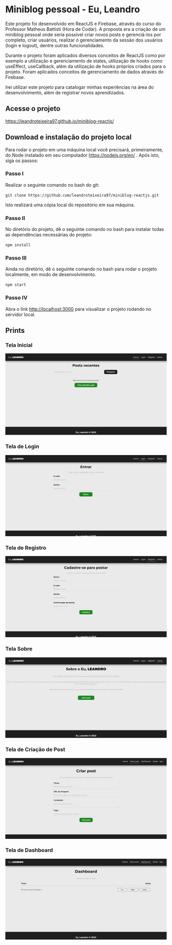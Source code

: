 # Miniblog pessoal - Eu, Leandro

Este projeto foi desenvolvido em ReactJS e Firebase, através do curso do Professor Matheus Battisti (Hora de Codar). A proposta era a criação de um miniblog pessoal onde seria possível criar novos posts e gerenciá-los por completo, criar usuários, realizar o gerenciamento da sessão dos usuários (login e logout), dentre outras funcionalidades.

Durante o projeto foram aplicados diversos conceitos de ReactJS como por exemplo a utilização e gerenciamento de states, utilização de hooks como useEffect, useCallback, além da utilização de hooks próprios criados para o projeto. Foram aplicados conceitos de gerenciamento de dados através do Firebase.

Irei utilizar este projeto para catalogar minhas experiências na área do desenvolvimento, além de registrar novos aprendizados.

## Acesse o projeto

https://leandroteixeira97.github.io/miniblog-reactjs/

## Download e instalação do projeto local

Para rodar o projeto em uma máquina local você precisará, primeiramente, do Node instalado em seu computador https://nodejs.org/en/ . Após isto, siga os passos:

### Passo I
Realizar o seguinte comando no bash do git:

`git clone https://github.com/leandroteixeira97/miniblog-reactjs.git`

Isto realizará uma cópia local do repositório em sua máquina.

### Passo II
No diretório do projeto, dê o seguinte comando no bash para instalar todas as dependências necessárias do projeto:

 `npm install`

### Passo III
Ainda no diretório, dê o seguinte comando no bash para rodar o projeto localmente, em modo de desenvolvimento.

`npm start`


### Passo IV
Abra o link [http://localhost:3000](http://localhost:3000) para visualizar o projeto rodando no servidor local.

## Prints

### Tela Inicial

<img src='./readme/tela-inicial.png'/>

### Tela de Login

<img src='./readme/tela-login.png'/>

### Tela de Registro

<img src='./readme/tela-cadastro.png'/>

### Tela Sobre

<img src='./readme/tela-sobre.png'/>

### Tela de Criação de Post

<img src='./readme/tela-criacao-post.png'/>

### Tela de Dashboard

<img src='./readme/tela-dashboard.png'/>